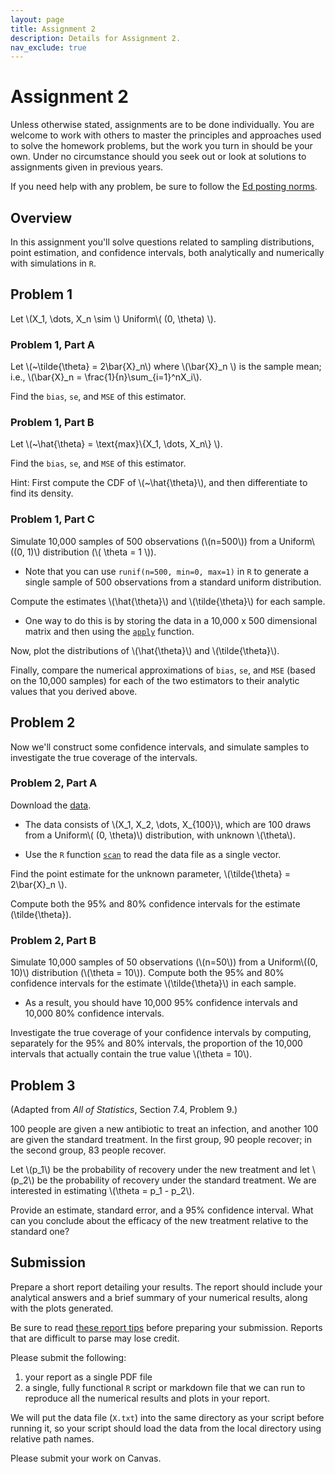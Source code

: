 ```yaml
---
layout: page
title: Assignment 2
description: Details for Assignment 2. 
nav_exclude: true
---
```

<head>
	<script src="https://cdn.mathjax.org/mathjax/latest/MathJax.js?config=TeX-AMS-MML_HTMLorMML" type="text/javascript"></script>
</head>

# Assignment 2

Unless otherwise stated, assignments are to be done individually.
You are welcome to work with others to master the principles and approaches used to
solve the homework problems, but the work you turn in should be your own.
Under no circumstance should you seek out or look at solutions to assignments given in previous years.

If you need help with any problem, be sure to follow the [Ed posting norms](../ed_tips).

## Overview

In this assignment you'll solve questions related to sampling distributions, point estimation,
and confidence intervals, both analytically and numerically with simulations in `R`.

<!--
<p>
    <strong>Problem 1.</strong>
    Let \(X_1, \dots, X_n \sim \) Poisson \( (\lambda) \) and let
    \(~\hat{\lambda} = n^{-1}\sum_{i=1}^n X_i\).
</p>

<ol type="a">
    <li>
    Given the <span class="code">pmf</span>, \( P(X=x~|~\lambda ) =  \frac{e^{
    -\lambda}\lambda^x}{x!}\), find the
        <span class="code">bias</span>, <span class="code">se</span>, and
        <span class="code">MSE</span> of this estimator.
    </li>

    <li>
        Simulate 10,000 samples of 500 observations (\(n=500\)) in
        <span class="code">R</span>, with \( \lambda = 80 \). <br />
        <i>Hint</i>: Use <span class="code">rpois(n=500, lambda=80)</span> in
        <span class="code">R</span>  to generate a single sample of 500
        observations from a Poisson distribution with \( \lambda = 80 \).
    </li>

    <li>
        Compute the estimate \(\hat{\lambda}\) for each of the 10,000 samples.
        Plot a histogram of the 10,000 estimates.
    </li>
</ol>
-->

## Problem 1

<p> Let \(X_1, \dots, X_n \sim \) Uniform\( (0, \theta) \). </p>

### Problem 1, Part A

<p>Let \(~\tilde{\theta} = 2\bar{X}_n\) where \(\bar{X}_n \) is the sample mean; i.e., \(\bar{X}_n = \frac{1}{n}\sum_{i=1}^nX_i\).</p>

Find the `bias`, `se`, and `MSE` of this estimator.

### Problem 1, Part B

<p>Let \(~\hat{\theta} = \text{max}\{X_1, \dots, X_n\} \).</p>

Find the `bias`, `se`, and `MSE` of this estimator.

<p>Hint: First compute the CDF of \(~\hat{\theta}\), and then differentiate to
find its density.</p>

### Problem 1, Part C

<p>Simulate 10,000 samples of 500 observations (\(n=500\)) from a
Uniform\((0, 1)\) distribution (\( \theta = 1 \)).</p>

* Note that you can use `runif(n=500, min=0, max=1)` in `R` to generate a single sample of 500
observations from a standard uniform distribution.

<p>Compute the estimates \(\hat{\theta}\) and \(\tilde{\theta}\) for each
sample.</p> 

* One way to do this is by storing the data in a 10,000 x 500 dimensional matrix and then using the [`apply`](https://www.rdocumentation.org/packages/base/versions/3.5.2/topics/apply) function. 

<p>Now, plot the distributions of \(\hat{\theta}\) and \(\tilde{\theta}\).</p> 

Finally, compare the numerical approximations of `bias`, `se`, and
`MSE` (based on the 10,000 samples) for each of the two estimators to their analytic values that you derived above.

## Problem 2

Now we'll construct some confidence intervals, and simulate samples to investigate the true coverage of the intervals.	

### Problem 2, Part A

Download the [data](../assets/hw2/X.txt).

* <p>The data consists of \(X_1, X_2, \dots, X_{100}\), which are 100 draws from a Uniform\( (0, \theta)\) distribution, with unknown \(\theta\).</p>

* Use the `R` function [`scan`](https://stat.ethz.ch/R-manual/R-devel/library/base/html/scan.html) to read the data file as a single vector.

<p>Find the point estimate for the unknown parameter,
\(\tilde{\theta} = 2\bar{X}_n \). 

Compute both the 95% and 80% confidence
intervals for the estimate \(\tilde{\theta}\).</p>

### Problem 2, Part B

<p>Simulate 10,000 samples of 50 observations (\(n=50\)) from a
Uniform\((0, 10)\) distribution (\(\theta = 10\)).
Compute both the 95% and 80% confidence intervals for the estimate
\(\tilde{\theta}\) in each sample. </p>

* As a result, you should have 10,000 95% confidence intervals and 10,000 80% confidence intervals.

<p>Investigate the true coverage
of your confidence intervals by computing, separately for the 95% and 80% intervals,
the proportion of the 10,000 intervals that actually contain the true value \(\theta = 10\).</p>

## Problem 3

(Adapted from <i>All of Statistics</i>, Section 7.4, Problem 9.)

100 people are given a new antibiotic to treat an infection, and another
100 are given the standard treatment. In the first group, 90 people recover; in the
second group, 83 people recover. 

<p>Let \(p_1\) be the probability of recovery
under the new treatment and let \(p_2\) be the probability of recovery
under the standard treatment. We are interested in estimating \(\theta = p_1 - p_2\).</p>

<p>Provide an estimate, standard error, and a 95% confidence
interval. What can you conclude about the efficacy of the new treatment relative to
the standard one?
</p>

## Submission

Prepare a short report detailing your results. The report should include
your analytical answers and a brief summary of your numerical results, along
with the plots generated.

Be sure to read [these report tips](report_tips.md) before preparing your submission. 
Reports that are difficult to parse may lose credit. 

Please submit the following:
1. your report as a single PDF file
2. a single, fully functional `R` script or markdown file that we can run to reproduce all the numerical results and plots in your report.

We will put the data file (`X.txt`) into the same directory as your script before running it, so your script should load the data from the local directory using relative path names.


Please submit your work on Canvas.

